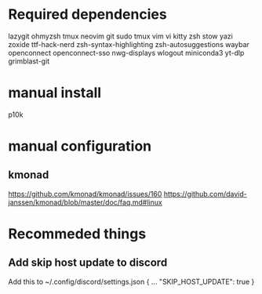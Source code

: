 <!-- TODO: remove some dependencis and make install script instead -->
# Required dependencies
lazygit
ohmyzsh
tmux
neovim
git
sudo
tmux
vim 
vi
kitty
zsh
stow
yazi
zoxide
ttf-hack-nerd
zsh-syntax-highlighting
zsh-autosuggestions
waybar
openconnect
openconnect-sso
nwg-displays <!-- super useful -->
wlogout
miniconda3 <!-- install from website --> 
yt-dlp
grimblast-git

# manual install
p10k

# manual configuration 
## kmonad 
https://github.com/kmonad/kmonad/issues/160 
https://github.com/david-janssen/kmonad/blob/master/doc/faq.md#linux 
# Recommeded things
## Add skip host update to discord
Add this to ~/.config/discord/settings.json
{
...
  "SKIP_HOST_UPDATE": true
}







